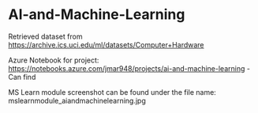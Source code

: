 # AI-and-Machine-Learning

Retrieved dataset from https://archive.ics.uci.edu/ml/datasets/Computer+Hardware

Azure Notebook for project: https://notebooks.azure.com/jmar948/projects/ai-and-machine-learning
-Can find 

MS Learn module screenshot can be found under the file name: mslearnmodule_aiandmachinelearning.jpg
